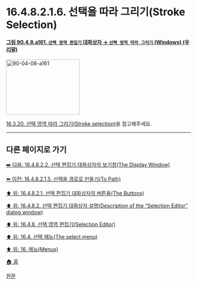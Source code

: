 # 16.4.8.2.1.6. 선택을 따라 그리기(Stroke Selection)

<a id="90-04-08-a161"></a>

#### [그림 90.4.8.a161. `선택 영역 편집기` 대화상자 → `선택 영역 따라 그리기` (Windows) (우리말)](./90-04-0008-selection_editor.md#90-04-08-a161)
<img width="200" height="151" alt="90-04-08-a161" src="https://github.com/user-attachments/assets/d9385a45-8836-4ed6-9d07-94dd326e24eb" />

[16.3.20. 선택 영역 따라 그리기(Stroke selection)](./16-03-20-00-stroke-selection.md)을 참고해주세요.

***

## 다른 페이지로 가기

[➡️ 다음: 16.4.8.2.2. 선택 편집기 대화상자의 보기창(The Display Window)](./16-04-08-02-02-the_display_window.md)

[⬅️ 이전: 16.4.8.2.1.5. 선택을 경로로 만들기(To Path)](./16-04-08-02-01-05-to_path.md)

[⬆️ 위: 16.4.8.2.1. 선택 편집기 대화상자의 버튼들(The Buttons)](./16-04-08-02-01-00-the_buttons.md)

[⬆️ 위: 16.4.8.2. 선택 편집기 대화상자 설명(Description of the “Selection Editor” dialog window)](./16-04-08-02-00-description_of_the_selection_editor_dialog_window.md)

[⬆️ 위: 16.4.8. 선택 영역 편집기(Selection Editor)](./16-04-08-00-selection_editor.md)

[⬆️ 위: 16.4. 선택 메뉴(The select menu)](./16-04-00-the-select-menu.md)

[⬆️ 위: 16. 메뉴(Menus)](./16-00-menus.md)

[🏠 홈](./00-home.md)

[원문](https://docs.gimp.org/2.10/ko/gimp-selection-dialog.html#idm24689)